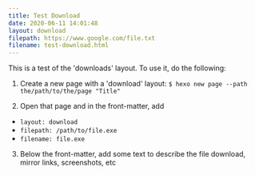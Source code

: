 ```yaml
---
title: Test Download
date: 2020-06-11 14:01:48
layout: download
filepath: https://www.google.com/file.txt
filename: test-download.html
---
```


This is a test of the 'downloads' layout. To use it, do the following:

1. Create a new page with a 'download' layout: ```$ hexo new page --path the/path/to/the/page "Title"```

2. Open that page and in the front-matter, add
- ```layout: download```
- ```filepath: /path/to/file.exe```
- ```filename: file.exe```

3. Below the front-matter, add some text to describe the file download, mirror links, screenshots, etc